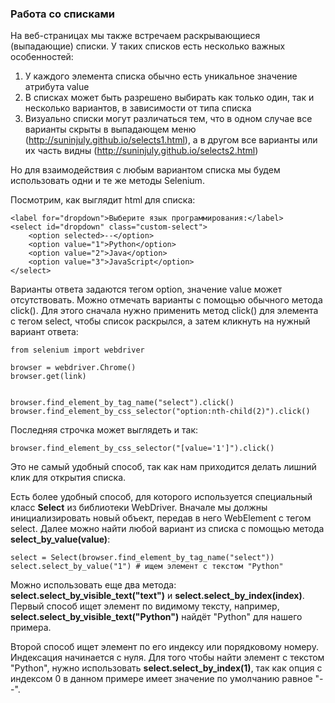 ### Работа со списками

На веб-страницах мы также встречаем раскрывающиеся (выпадающие) списки. У таких списков есть несколько важных особенностей:

1. У каждого элемента списка обычно есть уникальное значение атрибута value
2. В списках может быть разрешено выбирать как только один, так и несколько вариантов, в зависимости от типа списка
3. Визуально списки могут различаться тем, что в одном случае все варианты скрыты в выпадающем меню (http://suninjuly.github.io/selects1.html), а в другом все варианты или их часть видны (http://suninjuly.github.io/selects2.html)

Но для взаимодействия с любым вариантом списка мы будем использовать одни и те же методы Selenium.



Посмотрим, как выглядит html для списка:

```
<label for="dropdown">Выберите язык программирования:</label>
<select id="dropdown" class="custom-select">
    <option selected>--</option>
    <option value="1">Python</option>
    <option value="2">Java</option>
    <option value="3">JavaScript</option>
</select>
```
Варианты ответа задаются тегом option, значение value может отсутствовать. Можно отмечать варианты с помощью обычного метода click(). Для этого сначала нужно применить метод click() для элемента с тегом select, чтобы список раскрылся, а затем кликнуть на нужный вариант ответа:

```
from selenium import webdriver

browser = webdriver.Chrome()
browser.get(link)


browser.find_element_by_tag_name("select").click()
browser.find_element_by_css_selector("option:nth-child(2)").click()
```
Последняя строчка может выглядеть и так:

```browser.find_element_by_css_selector("[value='1']").click()```

Это не самый удобный способ, так как нам приходится делать лишний клик для открытия списка.

Есть более удобный способ, для которого используется специальный класс **Select** из библиотеки WebDriver. Вначале мы должны инициализировать новый объект, передав в него WebElement с тегом select. Далее можно найти любой вариант из списка с помощью метода **select_by_value(value)**:

```from selenium.webdriver.support.ui import Select
select = Select(browser.find_element_by_tag_name("select"))
select.select_by_value("1") # ищем элемент с текстом "Python"
```
Можно использовать еще два метода: **select.select_by_visible_text("text")** и **select.select_by_index(index)**. Первый способ ищет элемент по видимому тексту, например, **select.select_by_visible_text("Python")** найдёт "Python" для нашего примера.

Второй способ ищет элемент по его индексу или порядковому номеру. Индексация начинается с нуля. Для того чтобы найти элемент с текстом "Python", нужно использовать **select.select_by_index(1)**, так как опция с индексом 0 в данном примере имеет значение по умолчанию равное "--".